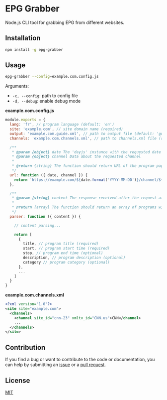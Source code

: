 # EPG Grabber

Node.js CLI tool for grabbing EPG from different websites.

## Installation

```sh
npm install -g epg-grabber
```

## Usage

```sh
epg-grabber --config=example.com.config.js
```

Arguments:

- `-c, --config`: path to config file
- `-d, --debug`: enable debug mode

**example.com.config.js**

```js
module.exports = {
  lang: 'fr', // program language (default: 'en')
  site: 'example.com', // site domain name (required)
  output: 'example.com.guide.xml', // path to output file (default: 'guide.xml')
  channels: 'example.com.channels.xml', // path to channels.xml file (required)

  /**
   * @param {object} date The 'dayjs' instance with the requested date
   * @param {object} channel Data about the requested channel
   *
   * @return {string} The function should return URL of the program page for the channel
   */
  url: function ({ date, channel }) {
    return `https://example.com/${date.format('YYYY-MM-DD')}/channel/${channel.site_id}.html`
  },

  /**
   * @param {string} content The response received after the request at the above url
   *
   * @return {array} The function should return an array of programs with their descriptions
   */
  parser: function ({ content }) {

    // content parsing...

    return [
      {
        title, // program title (required)
        start, // program start time (required)
        stop, // program end time (optional)
        description, // program description (optional)
        category // program category (optional)
      },
      ...
    ]
  }
}
```

**example.com.channels.xml**

```xml
<?xml version="1.0"?>
<site site="example.com">
  <channels>
    <channel site_id="cnn-23" xmltv_id="CNN.us">CNN</channel>
    ...
  </channels>
</site>
```

## Contribution

If you find a bug or want to contribute to the code or documentation, you can help by submitting an [issue](https://github.com/freearhey/epg-grabber/issues) or a [pull request](https://github.com/freearhey/epg-grabber/pulls).

## License

[MIT](http://opensource.org/licenses/MIT)
